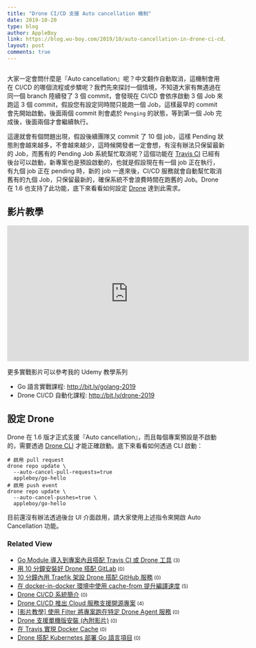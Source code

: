 ```yaml
---
title: "Drone CI/CD 支援 Auto cancellation 機制"
date: 2019-10-20
type: blog
author: AppleBoy
link: https://blog.wu-boy.com/2019/10/auto-cancellation-in-drone-ci-cd/
layout: post
comments: true
---
```


<p><a href="https://lh3.googleusercontent.com/RK0neP9RNsD1P5N5zGL0BqgvUFnDDb1YuzyIUKLlD01ejmM87JNaU29bweqw_CyD0v39FYfi5wAh6wCls1CIxaMMiOdHX6WQ4p7hFU5Qlt052uya0NZ6pjJJAA24rfhbpDFDwKmivfU=w1920-h1080"><img src="https://lh3.googleusercontent.com/RK0neP9RNsD1P5N5zGL0BqgvUFnDDb1YuzyIUKLlD01ejmM87JNaU29bweqw_CyD0v39FYfi5wAh6wCls1CIxaMMiOdHX6WQ4p7hFU5Qlt052uya0NZ6pjJJAA24rfhbpDFDwKmivfU=w1920-h1080" alt="" /></a></p>
<p>大家一定會問什麼是『Auto cancellation』呢？中文翻作自動取消，這機制會用在 CI/CD 的哪個流程或步驟呢？我們先來探討一個情境，不知道大家有無遇過在同一個 branch 陸續發了 3 個 commit，會發現在 CI/CD 會依序啟動 3 個 Job 來跑這 3 個 commit，假設您有設定同時間只能跑一個 Job，這樣最早的 commit 會先開始啟動，後面兩個 commit 則會處於 <code>Penging</code> 的狀態，等到第一個 Job 完成後，後面兩個才會繼續執行。</p>
<span id="more-7528"></span>
<p>這邊就會有個問題出現，假設後續團隊又 commit 了 10 個 job，這樣 Pending 狀態則會越來越多，不會越來越少，這時候開發者一定會想，有沒有辦法只保留最新的 Job，而舊有的 Pending Job 系統幫忙取消呢？這個功能在 <a href="https://travis-ci.org/">Travis CI</a> 已經有後台可以啟動，新專案也是預設啟動的，也就是假設現在有一個 job 正在執行，有九個 job 正在 pending 時，新的 job 一進來後，CI/CD 服務就會自動幫忙取消舊有的九個 Job，只保留最新的，確保系統不會浪費時間在跑舊的 Job。Drone 在 1.6 也支持了此功能，底下來看看如何設定 <a href="https://drone.io/" title="Drone">Drone</a> 達到此需求。</p>
<h2>影片教學</h2>
<iframe width="560" height="315" src="https://www.youtube.com/embed/wV9NH-g7La4" frameborder="0" allow="accelerometer; autoplay; encrypted-media; gyroscope; picture-in-picture" allowfullscreen></iframe>
<p>更多實戰影片可以參考我的 Udemy 教學系列</p>
<ul>
<li>Go 語言實戰課程: <a href="http://bit.ly/golang-2019">http://bit.ly/golang-2019</a></li>
<li>Drone CI/CD 自動化課程: <a href="http://bit.ly/drone-2019">http://bit.ly/drone-2019</a></li>
</ul>
<h2>設定 Drone</h2>
<p>Drone 在 1.6 版才正式支援『Auto cancellation』，而且每個專案預設是不啟動的，需要透過 <a href="https://docs.drone.io/cli/install/" title="Drone CLI">Drone CLI</a> 才能正確啟動。底下來看看如何透過 CLI 啟動：</p>
<pre><code class="language-bash"># 啟用 pull request
drone repo update \
  --auto-cancel-pull-requests=true 
  appleboy/go-hello
# 啟用 push event
drone repo update \
  --auto-cancel-pushes=true \
  appleboy/go-hello</code></pre>
<p>目前還沒有辦法透過後台 UI 介面啟用，請大家使用上述指令來開啟 Auto Cancellation 功能。</p>
<div class="wp_rp_wrap  wp_rp_plain" ><div class="wp_rp_content"><h3 class="related_post_title">Related View</h3><ul class="related_post wp_rp"><li data-position="0" data-poid="in-7170" data-post-type="none" ><a href="https://blog.wu-boy.com/2018/12/go-module-integrate-with-travis-or-drone/" class="wp_rp_title">Go Module 導入到專案內且搭配 Travis CI 或 Drone 工具</a><small class="wp_rp_comments_count"> (3)</small><br /></li><li data-position="1" data-poid="in-7446" data-post-type="none" ><a href="https://blog.wu-boy.com/2019/08/install-drone-with-gitlab-in-10-minutes/" class="wp_rp_title">用 10 分鐘安裝好 Drone 搭配 GitLab</a><small class="wp_rp_comments_count"> (0)</small><br /></li><li data-position="2" data-poid="in-7298" data-post-type="none" ><a href="https://blog.wu-boy.com/2019/03/setup-traefik-with-drone-ci-cd-in-ten-minutes/" class="wp_rp_title">10 分鐘內用 Traefik 架設 Drone 搭配 GitHub 服務</a><small class="wp_rp_comments_count"> (0)</small><br /></li><li data-position="3" data-poid="in-7263" data-post-type="none" ><a href="https://blog.wu-boy.com/2019/02/using-cache-from-can-speed-up-your-docker-builds/" class="wp_rp_title">在 docker-in-docker 環境中使用 cache-from 提升編譯速度</a><small class="wp_rp_comments_count"> (5)</small><br /></li><li data-position="4" data-poid="in-6945" data-post-type="none" ><a href="https://blog.wu-boy.com/2018/01/introduction-to-drone-cicd/" class="wp_rp_title">Drone CI/CD 系統簡介</a><small class="wp_rp_comments_count"> (0)</small><br /></li><li data-position="5" data-poid="in-7132" data-post-type="none" ><a href="https://blog.wu-boy.com/2018/12/drone-cloud-service/" class="wp_rp_title">Drone CI/CD 推出 Cloud 服務支援開源專案</a><small class="wp_rp_comments_count"> (4)</small><br /></li><li data-position="6" data-poid="in-7006" data-post-type="none" ><a href="https://blog.wu-boy.com/2018/04/how-to-use-filter-in-drone/" class="wp_rp_title">[影片教學] 使用 Filter 將專案跑在特定 Drone Agent 服務</a><small class="wp_rp_comments_count"> (0)</small><br /></li><li data-position="7" data-poid="in-7120" data-post-type="none" ><a href="https://blog.wu-boy.com/2018/11/install-drone-in-single-machine/" class="wp_rp_title">Drone 支援單機版安裝 (內附影片)</a><small class="wp_rp_comments_count"> (0)</small><br /></li><li data-position="8" data-poid="in-6526" data-post-type="none" ><a href="https://blog.wu-boy.com/2016/09/docker-cache-on-travis/" class="wp_rp_title">在 Travis 實現 Docker Cache</a><small class="wp_rp_comments_count"> (0)</small><br /></li><li data-position="9" data-poid="in-7029" data-post-type="none" ><a href="https://blog.wu-boy.com/2018/06/drone-kubernetes-with-golang/" class="wp_rp_title">Drone 搭配 Kubernetes 部署 Go 語言項目</a><small class="wp_rp_comments_count"> (0)</small><br /></li></ul></div></div>